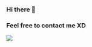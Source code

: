 ### Hi there 👋
<!--
[![Agusta's github stats](https://github-readme-stats.vercel.app/api?username=Chawklate&count_private=true&show_icons=true&hide_border=true&theme=dracula) ![Top Langs](https://github-readme-stats.vercel.app/api/top-langs/?username=Chawklate&langs_count=8&layout=compact&hide_border=true&theme=dracula)](https://github.com/Chawklate)
-->

### Feel free to contact me XD
<img src="https://discord.c99.nl/widget/theme-3/700352855210590228.png" />
